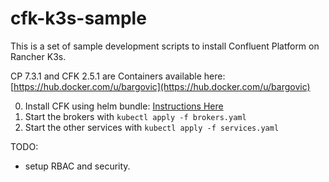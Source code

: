 # cfk-k3s-sample

This is a set of sample development scripts to install Confluent Platform on Rancher K3s.

CP 7.3.1 and CFK 2.5.1 are Containers available here: [https://hub.docker.com/u/bargovic](https://hub.docker.com/u/bargovic)

0. Install CFK using helm bundle: [Instructions Here](https://docs.confluent.io/operator/current/co-deploy-cfk.html#deploy-co-using-the-download-bundle)
1. Start the brokers with ```kubectl apply -f brokers.yaml```
2. Start the other services with ```kubectl apply -f services.yaml```

TODO:
- setup RBAC and security.
